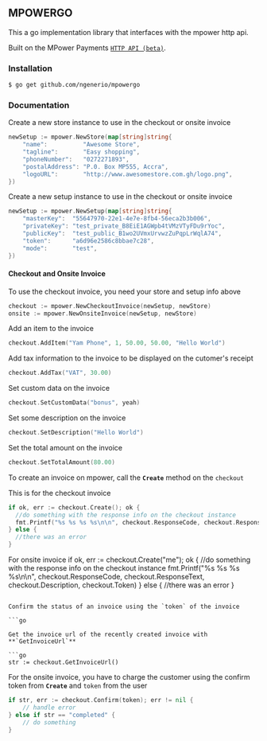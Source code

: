 ## MPOWERGO

This a go implementation library that interfaces with the mpower http api.

Built on the MPower Payments [`HTTP API (beta)`](http://mpowerpayments.com/developers/http).

### Installation

```bash
$ go get github.com/ngenerio/mpowergo
```

### Documentation

Create a new store instance to use in the checkout or onsite invoice

```go
newSetup := mpower.NewStore(map[string]string{
    "name":          "Awesome Store",
    "tagline":       "Easy shopping",
    "phoneNumber":   "0272271893",
    "postalAddress": "P.0. Box MP555, Accra",
    "logoURL":       "http://www.awesomestore.com.gh/logo.png",
})
```

Create a new setup instance to use in the checkout or onsite invoice

```go
newSetup := mpower.NewSetup(map[string]string{
    "masterKey":  "55647970-22e1-4e7e-8fb4-56eca2b3b006",
    "privateKey": "test_private_B8EiE1AGWpb4tVMzVTyFDu9rYoc",
    "publicKey":  "test_public_B1wo2UVmxUrvwzZuPqpLrWqlA74",
    "token":      "a6d96e2586c8bbae7c28",
    "mode":       "test",
})
```

#### Checkout and Onsite Invoice 

To use the checkout invoice, you need your store and setup info above

```go
checkout := mpower.NewCheckoutInvoice(newSetup, newStore)
onsite := mpower.NewOnsiteInvoice(newSetup, newStore)
```

Add an item to the invoice

```go
checkout.AddItem("Yam Phone", 1, 50.00, 50.00, "Hello World")
```

Add tax information to the invoice to be displayed on the cutomer's receipt

```go
checkout.AddTax("VAT", 30.00)
```

Set custom data on the invoice

```go
checkout.SetCustomData("bonus", yeah)
```

Set some description on the invoice

```go
checkout.SetDescription("Hello World")
```

Set the total amount on the invoice

```go
checkout.SetTotalAmount(80.00)
```


To create an invoice on mpower, call the **`Create`** method on the `checkout`

This is for the checkout invoice

```go
if ok, err := checkout.Create(); ok {
  //do something with the response info on the checkout instance
  fmt.Printf("%s %s %s %s\n\n", checkout.ResponseCode, checkout.ResponseText, checkout.Description, checkout.Token)
} else {
  //there was an error
}
```

For onsite invoice
if ok, err := checkout.Create("me"); ok {
  //do something with the response info on the checkout instance
  fmt.Printf("%s %s %s %s\n\n", checkout.ResponseCode, checkout.ResponseText, checkout.Description, checkout.Token)
} else {
  //there was an error
}
```

Confirm the status of an invoice using the `token` of the invoice

```go

Get the invoice url of the recently created invoice with **`GetInvoiceUrl`**

```go
str := checkout.GetInvoiceUrl()
```

For the onsite invoice, you have to charge the customer using the confirm token from **`Create`** and `token` from the user
```go
if str, err := checkout.Confirm(token); err != nil {
    // handle error
} else if str == "completed" {
    // do something
}
```
